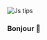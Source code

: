 


![Js tips](https://user-images.githubusercontent.com/94997340/163550114-1a6a716e-33db-4e32-8072-25bf1d100472.gif)

### Bonjour 👋
